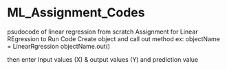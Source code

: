 # ML_Assignment_Codes
psudocode of linear regression from scratch
Assignment for Linear REgression
to Run Code
Create object and call out method
ex: objectName = LinearRgression
    objectName.out()
    
then enter Input values (X) & output values (Y) and prediction value 
